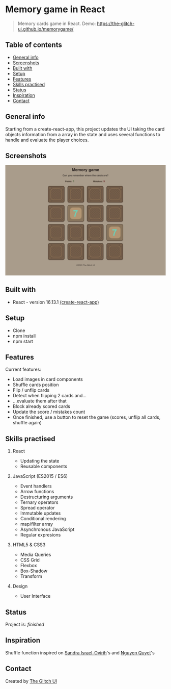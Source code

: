 # Memory game in React

> Memory cards game in React.
> Demo: https://the-glitch-ui.github.io/memorygame/

## Table of contents

- [General info](#general-info)
- [Screenshots](#screenshots)
- [Built with](#built-with)
- [Setup](#setup)
- [Features](#features)
- [Skills practised](#skills)
- [Status](#status)
- [Inspiration](#inspiration)
- [Contact](#contact)

## General info

Starting from a create-react-app, this project updates the UI taking the card objects information from a array in the state and uses several functions to handle and evaluate the player choices.

## Screenshots

![Memory Game](https://github.com/the-glitch-ui/memorygame/blob/master/img_memory.jpg)

## Built with

- React - version 16.13.1 [(create-react-app)](https://github.com/facebook/create-react-app)

## Setup

- Clone
- npm install
- npm start

## Features

Current features:

- Load images in card components
- Shuffle cards position
- Flip / unflip cards
- Detect when flipping 2 cards and...
- ...evaluate them after that
- Block already scored cards
- Update the score / mistakes count
- Once finished, use a button to reset the game (scores, unflip all cards, shuffle again)

## Skills practised

1. React

   - Updating the state
   - Reusable components

2. JavaScript (ES2015 / ES6)

   - Event handlers
   - Arrow functions
   - Destructuring arguments
   - Ternary operators
   - Spread operator
   - Immutable updates
   - Conditional rendering
   - map/filter array
   - Asynchronous JavaScript
   - Regular expresions

3. HTML5 & CSS3

   - Media Queries
   - CSS Grid
   - Flexbox
   - Box-Shadow
   - Transform

4. Design
   - User Interface

## Status

Project is: _finished_

## Inspiration

Shuffle function inspired on [Sandra Israel-Ovirih](https://github.com/sandraisrael)'s and [Nguyen Quyet](https://medium.com/@cqpro)'s

## Contact

Created by [The Glitch UI](https://github.com/the-glitch-ui)
